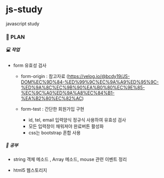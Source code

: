 # js-study
javascript study



### :calendar: PLAN


##### :computer: 작업


- form 유효성 검사
  - form-origin : 참고자료 (https://velog.io/@bcdy19/JS-DOM%EC%9D%84-%ED%99%9C%EC%9A%A9%ED%95%9C-%ED%9A%8C%EC%9B%90%EA%B0%80%EC%9E%85-%EC%9C%A0%ED%9A%A8%EC%84%B1-%EA%B2%80%EC%82%AC)


  - form-test : 간단한 회원가입 구현
      - id, tel, email 입력양식 정규식 사용하여 유효성 검사 
      - 모든 입력창이 채워져야 완료버튼 활성화
      - css는 bootstrap 혼합 사용
      


##### :book: 공부
- string 객체 메소드 , Array 메소드, mouse 관련 이벤트 정리
 
- html5 웹스토리지
